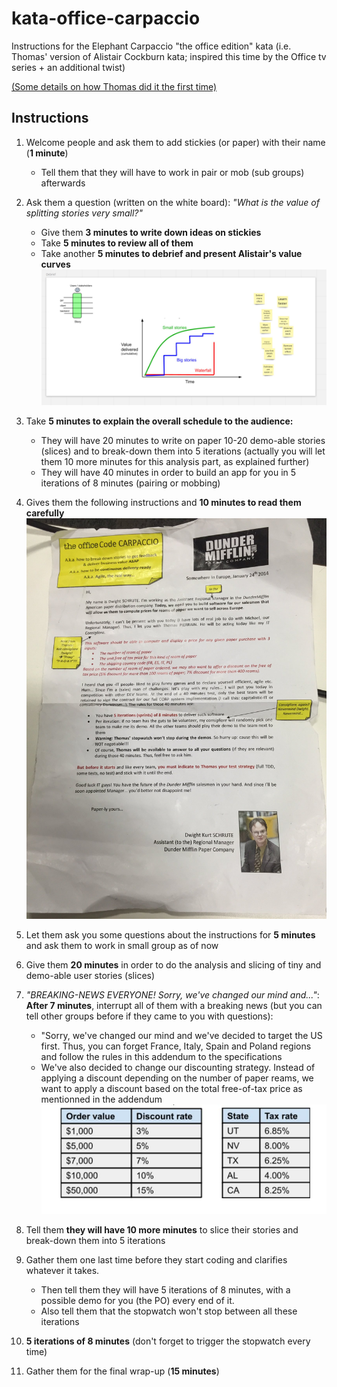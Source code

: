 # kata-office-carpaccio
Instructions for the Elephant Carpaccio "the office edition" kata (i.e. Thomas' version of Alistair Cockburn kata; inspired this time by the Office tv series + an additional twist)


[(Some details on how Thomas did it the first time)](https://twitter.com/tpierrain/status/1126416897849819136?s=20)



## Instructions

1. Welcome people and ask them to add stickies (or paper) with their name (__1 minute__)
   - Tell them that they will have to work in pair or mob (sub groups) afterwards

1. Ask them a question (written on the white board): *"What is the value of splitting stories very small?"*

   - Give them __3 minutes to write down ideas on stickies__ 
   - Take __5 minutes to review all of them__
   - Take another __5 minutes to debrief and present Alistair's value curves__ 
![initial debrief](./debrief-initial-question.JPG)

1. Take __5 minutes to explain the overall schedule to the audience:__
    - They will have 20 minutes to write on paper 10-20 demo-able stories (slices) and to break-down them into 5 iterations (actually you will let them 10 more minutes for this analysis part, as explained further)
    - They will have 40 minutes in order to build an app for you in 5 iterations of 8 minutes (pairing or mobbing)
    
1. Gives them the following instructions and __10 minutes to read them carefully__ 
![The instructions](./The-Office-Code-Carpaccio-Instructions-Thomas-PIERRAIN.jpg)

1. Let them ask you some questions about the instructions for __5 minutes__ and ask them to work in small group as of now

1. Give them __20 minutes__ in order to do the analysis and slicing of tiny and demo-able user stories (slices)

1. *"BREAKING-NEWS EVERYONE! Sorry, we've changed our mind and..."*: __After 7 minutes__, interrupt all of them with a breaking news (but you can tell other groups before if they came to you with questions): 
    - "Sorry, we've changed our mind and we've decided to target the US first. Thus, you can forget France, Italy, Spain and Poland regions and follow the rules in this addendum to the specifications
    - We've also decided to change our discounting strategy. Instead of applying a discount depending on the number of paper reams, we want to apply a discount based on the total free-of-tax price as mentionned in the addendum
![addendum](./Specs-addendum.JPG)

1. Tell them __they will have 10 more minutes__ to slice their stories and break-down them into 5 iterations

1. Gather them one last time before they start coding and clarifies whatever it takes. 
   - Then tell them they will have 5 iterations of 8 minutes, with a possible demo for you (the PO) every end of it.
   - Also tell them that the stopwatch won't stop between all these iterations

1. __5 iterations of 8 minutes__ (don't forget to trigger the stopwatch every time)

1. Gather them for the final wrap-up (__15 minutes__)





